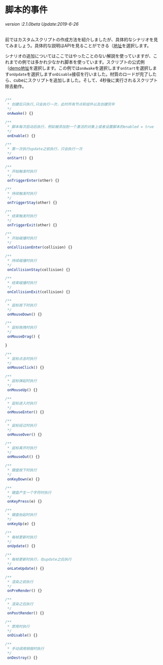 # 脚本的事件

###### *version :2.1.0beta   Update:2019-6-26*

前ではカスタムスクリプトの作成方法を紹介しましたが、具体的なシナリオを見てみましょう。具体的な説明はAPIを見ることができる（[地址](https://layaair.ldc.layabox.com/api2/Chinese/index.html?category=Core&class=laya.d3.component.Script3D)を選択します。

シナリオの追加についてはここではやったことのない解説を使っていますが、これまでの例では多かれ少なかれ脚本を使っています。スクリプトの公式例（[demo地址](https://layaair.ldc.layabox.com/demo2/?language=ch&category=3d&group=Script&name=ScriptDemo)を選択します。この例では`onAwake`を選択します`onStart`を選択します`onUpdate`を選択します`onDisable`接収を行いました。材質のロードが完了したら、cubeにスクリプトを追加しました。そして、4秒後に実行されるスクリプト除去動作。


```typescript

/**
 * 创建后只执行,只会执行一次，此时所有节点和组件以及创建完毕
 */
 onAwake() {}

/**
 * 脚本每次启动后执行，例如被添加到一个激活的对象上或者设置脚本的enabled = true
 */
 onEnable() {}

/**
 * 第一次执行update之前执行，只会执行一次
 */
 onStart() {}

/**
 * 开始触发时执行
 */
 onTriggerEnter(other) {}

/**
 * 持续触发时执行
 */
 onTriggerStay(other) {}

/**
 * 结束触发时执行
 */
 onTriggerExit(other) {}

/**
 * 开始碰撞时执行
 */
 onCollisionEnter(collision) {}

/**
 * 持续碰撞时执行
 */
 onCollisionStay(collision) {}

/**
 * 结束碰撞时执行
 */
 onCollisionExit(collision) {}

/**
 * 鼠标按下时执行
 */
 onMouseDown() {}

/**
 * 鼠标拖拽时执行
 */
 onMouseDrag() {

}

/**
 * 鼠标点击时执行
 */
 onMouseClick() {}

/**
 * 鼠标弹起时执行
 */
 onMouseUp() {}

/**
 * 鼠标进入时执行
 */
 onMouseEnter() {}

/**
 * 鼠标经过时执行
 */
 onMouseOver() {}

/**
 * 鼠标离开时执行
 */
 onMouseOut() {}

/**
 * 键盘按下时执行
 */
 onKeyDown(e) {}

/**
 * 键盘产生一个字符时执行
 */
 onKeyPress(e) {}

/**
 * 键盘抬起时执行
 */
 onKeyUp(e) {}

/**
 * 每帧更新时执行
 */
 onUpdate() {}

/**
 * 每帧更新时执行，在update之后执行
 */
 onLateUpdate() {}

/**
 * 渲染之前执行
 */
 onPreRender() {}

/**
 * 渲染之后执行
 */
 onPostRender() {}

/**
 * 禁用时执行
 */
 onDisable() {}

/**
 * 手动调用销毁时执行
 */
 onDestroy() {}
```






